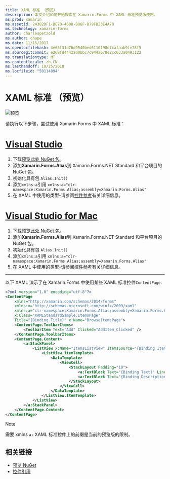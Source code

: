 ```yaml
---
title: XAML 标准 （预览）
description: 本文介绍如何开始探索在 Xamarin.Forms 中 XAML 标准预览版使用。
ms.prod: xamarin
ms.assetid: 24382DF1-BE70-4608-B86F-B79FB23E4A78
ms.technology: xamarin-forms
author: charlespetzold
ms.author: chape
ms.date: 11/15/2017
ms.openlocfilehash: 4e65f31d76d9540bed6110198d7cafaab9fe78f5
ms.sourcegitcommit: e268fd44422d0bbc7c944a678e2cc633a0493122
ms.translationtype: MT
ms.contentlocale: zh-CN
ms.lasthandoff: 10/25/2018
ms.locfileid: "50114894"
---
```

# <a name="xaml-standard-preview"></a>XAML 标准 （预览）

![预览](~/media/shared/preview.png)

请执行以下步骤，尝试使用 Xamarin.Forms 中 XAML 标准：

# <a name="visual-studiotabwindows"></a>[Visual Studio](#tab/windows)

1. 下载[预览此处 NuGet 包](https://aka.ms/xf-xamlstandard-nuget)。
2. 添加**Xamarin.Forms.Alias**到 Xamarin.Forms.NET Standard 和平台项目的 NuGet 包。
3. 初始化具有包 `Alias.Init()`
4. 添加`xmlns:a`引用 `xmlns:a="clr-namespace:Xamarin.Forms.Alias;assembly=Xamarin.Forms.Alias"`
5. 在 XAML 中使用的类型-请参阅[控件参考](controls.md)有关详细信息。

# <a name="visual-studio-for-mactabmacos"></a>[Visual Studio for Mac](#tab/macos)

1. 下载[预览此处 NuGet 包](https://aka.ms/xf-xamlstandard-nuget)。
2. 添加**Xamarin.Forms.Alias**到 Xamarin.Forms.NET Standard 和平台项目的 NuGet 包。
3. 初始化具有包 `Alias.Init()`
4. 添加`xmlns:a`引用 `xmlns:a="clr-namespace:Xamarin.Forms.Alias;assembly=Xamarin.Forms.Alias"`
5. 在 XAML 中使用的类型-请参阅[控件参考](controls.md)有关详细信息。

-----

以下 XAML 演示了在 Xamarin.Forms 中使用某些 XAML 标准控件`ContentPage`:

```xml
<?xml version="1.0" encoding="utf-8"?>
<ContentPage 
    xmlns="http://xamarin.com/schemas/2014/forms" 
    xmlns:x="http://schemas.microsoft.com/winfx/2009/xaml" 
    xmlns:a="clr-namespace:Xamarin.Forms.Alias;assembly=Xamarin.Forms.Alias"
    x:Class="XAMLStandardSample.ItemsPage" 
    Title="{Binding Title}" x:Name="BrowseItemsPage">
    <ContentPage.ToolbarItems>
        <ToolbarItem Text="Add" Clicked="AddItem_Clicked" />
    </ContentPage.ToolbarItems>
    <ContentPage.Content>
        <a:StackPanel>
            <ListView x:Name="ItemsListView" ItemsSource="{Binding Items}" VerticalOptions="FillAndExpand" HasUnevenRows="true" RefreshCommand="{Binding LoadItemsCommand}" IsPullToRefreshEnabled="true" IsRefreshing="{Binding IsBusy, Mode=OneWay}" CachingStrategy="RecycleElement" ItemSelected="OnItemSelected">
                <ListView.ItemTemplate>
                    <DataTemplate>
                        <ViewCell>
                            <StackLayout Padding="10">
                                <a:TextBlock Text="{Binding Text}" LineBreakMode="NoWrap" Style="{DynamicResource ListItemTextStyle}" FontSize="16" />
                                <a:TextBlock Text="{Binding Description}" LineBreakMode="NoWrap" Style="{DynamicResource ListItemDetailTextStyle}" FontSize="13" />
                            </StackLayout>
                        </ViewCell>
                    </DataTemplate>
                </ListView.ItemTemplate>
            </ListView>
        </a:StackPanel>
    </ContentPage.Content>
</ContentPage>
```

> [!NOTE]
> 需要 xmlns `a:` XAML 标准控件上的前缀是当前的预览版的限制。


## <a name="related-links"></a>相关链接

- [预览 NuGet](https://aka.ms/xf-xamlstandard-nuget)
- [控件引用](controls.md)
